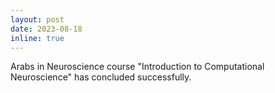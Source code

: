 ```yaml
---
layout: post
date: 2023-08-18
inline: true
---
```


Arabs in Neuroscience course "Introduction to Computational Neuroscience" has concluded successfully.